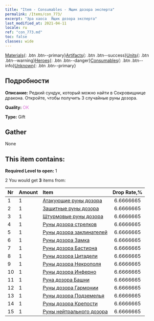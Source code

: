 ```yaml
---
title: "Item - Consumables - Ящик дозора эксперта"
permalink: /Items/con_773/
excerpt: "Эра хаоса  Ящик дозора эксперта"
last_modified_at: 2021-04-11
locale: ru
ref: "con_773.md"
toc: false
classes: wide
---
```

 [Materials](/ru/Items/){: .btn .btn--primary}[Artifacts](/ru/Items/Artifacts/){: .btn .btn--success}[Units](/ru/Items/Units/){: .btn .btn--warning}[Heroes](/ru/Items/Heroes/){: .btn .btn--danger}[Consumables](/ru/Items/Consumables/){: .btn .btn--info}[Unknown](/ru/Items/Unknown/){: .btn .btn--primary}

## Подробности
 **Описание:** Редкий сундук, который можно найти в Сокровищнице дракона. Откройте, чтобы получить 3 случайные руны дозора.

 **Quality:** <span style="color: #DA70D6">OK</span>

 **Type:** Gift

## Gather

  None

## This item contains:

 **Required Level to open:** 1

 2 You would get **3** items  from:

  | Nr | Amount |     Item    | Drop Rate,% |
  |:---|:-------|:------------|:---------:|
  | 1 | 1 | [Атакующие руны дозора](/ru/Items/con_734/) | 6.6666665 | 
  | 2 | 1 | [Защитные руны дозора](/ru/Items/con_739/) | 6.6666665 | 
  | 3 | 1 | [Штурмовые руны дозора](/ru/Items/con_741/) | 6.6666665 | 
  | 4 | 1 | [Руны дозора стрелков](/ru/Items/con_742/) | 6.6666665 | 
  | 5 | 1 | [Руны дозора заклинателей](/ru/Items/con_746/) | 6.6666665 | 
  | 6 | 1 | [Руны дозора Замка](/ru/Items/con_752/) | 6.6666665 | 
  | 7 | 1 | [Руны дозора Бастиона](/ru/Items/con_753/) | 6.6666665 | 
  | 8 | 1 | [Руны дозора Цитадели](/ru/Items/con_754/) | 6.6666665 | 
  | 9 | 1 | [Руны дозора Некрополя](/ru/Items/con_755/) | 6.6666665 | 
  | 10 | 1 | [Руны дозора Инферно](/ru/Items/con_777/) | 6.6666665 | 
  | 11 | 1 | [Руна дозора Башни](/ru/Items/con_785/) | 6.6666665 | 
  | 12 | 1 | [Руны дозора Гармонии](/ru/Items/con_791/) | 6.6666665 | 
  | 13 | 1 | [Руны дозора Подземелья](/ru/Items/con_792/) | 6.6666665 | 
  | 14 | 1 | [Руны дозора Крепости](/ru/Items/con_818/) | 6.6666665 | 
  | 15 | 1 | [Руны нейтрального дозора](/ru/Items/con_869/) | 6.6666665 | 

